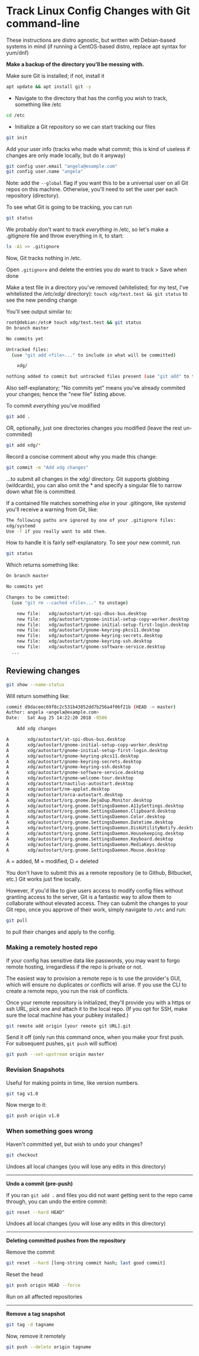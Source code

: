 # Track Linux Config Changes with Git command-line

These instructions are distro agnostic, but written with Debian-based systems in mind (if running a CentOS-based distro, replace apt syntax for yum/dnf)

**Make a backup of the directory you'll be messing with.**

Make sure Git is installed; if not, install it
```bash
apt update && apt install git -y
```

- Navigate to the directory that has the config you wish to track, something like /etc
```bash
cd /etc
```

- Initialize a Git repository so we can start tracking our files
```bash
git init
```

Add your user info (tracks who made what commit; this is kind of useless if changes are only made locally, but do it anyway)
```bash
git config user.email "angela@example.com"
git config user.name "angela"
```

Note: add the `--global` flag if you want this to be a universal user on all Git repos on this machine.  Otherwise, you'll need to set the user per each repository (directory).

To see what Git is going to be tracking, you can run
```bash
git status
```

We probably don't want to track *everything* in /etc, so let's make a .gitignore file and throw everything in it, to start:
```bash
ls -A1 >> .gitignore
```
Now, Git tracks nothing in /etc.

Open `.gitignore` and delete the entries you *do* want to track > Save when done

Make a test file in a directory you've removed (whitelisted; for my test, I've whitelisted the */etc/xdg/* directory): `touch xdg/test.test && git status` to see the new pending change

You'll see output similar to:
```bash
root@debian:/etc# touch xdg/test.test && git status
On branch master

No commits yet

Untracked files:
  (use "git add <file>..." to include in what will be committed)

	xdg/

nothing added to commit but untracked files present (use "git add" to track)
```
Also self-explanatory; "No commits yet" means you've already commited your changes; hence the "new file" listing above.

To commit *everything* you've modified
```bash
git add .
```

OR, optionally, just one directories changes you modified (leave the rest un-commited)
```bash
git add xdg/*
```
Record a concise comment about why you made this change:
```bash
git commit -m "Add xdg changes"
```

...to submit all changes in the xdg/ directory.  Git supports globbing (wildcards), you can also omit the * and specify a singular file to narrow down what file is committed.

If a contained file matches something *else* in your .gitingore, like *systemd* you'll receive a warning from Git, like:

```bash
The following paths are ignored by one of your .gitignore files:
xdg/systemd
Use -f if you really want to add them.
```
How to handle it is fairly self-explanatory.  To see your new commit, run

```bash
git status
```
Which returns something like:
```bash
On branch master

No commits yet

Changes to be committed:
  (use "git rm --cached <file>..." to unstage)

	new file:   xdg/autostart/at-spi-dbus-bus.desktop
	new file:   xdg/autostart/gnome-initial-setup-copy-worker.desktop
	new file:   xdg/autostart/gnome-initial-setup-first-login.desktop
	new file:   xdg/autostart/gnome-keyring-pkcs11.desktop
	new file:   xdg/autostart/gnome-keyring-secrets.desktop
	new file:   xdg/autostart/gnome-keyring-ssh.desktop
	new file:   xdg/autostart/gnome-software-service.desktop
  ...
```
## Reviewing changes

```bash
git show --name-status
```
Will return something like:
```bash
commit d9daceec69f8c2c531b43852dd7b256a4f06f21b (HEAD -> master)
Author: angela <angela@example.com>
Date:   Sat Aug 25 14:22:20 2018 -0500

    Add xdg changes

A       xdg/autostart/at-spi-dbus-bus.desktop
A       xdg/autostart/gnome-initial-setup-copy-worker.desktop
A       xdg/autostart/gnome-initial-setup-first-login.desktop
A       xdg/autostart/gnome-keyring-pkcs11.desktop
A       xdg/autostart/gnome-keyring-secrets.desktop
A       xdg/autostart/gnome-keyring-ssh.desktop
A       xdg/autostart/gnome-software-service.desktop
A       xdg/autostart/gnome-welcome-tour.desktop
A       xdg/autostart/nautilus-autostart.desktop
A       xdg/autostart/nm-applet.desktop
A       xdg/autostart/orca-autostart.desktop
A       xdg/autostart/org.gnome.DejaDup.Monitor.desktop
A       xdg/autostart/org.gnome.SettingsDaemon.A11ySettings.desktop
A       xdg/autostart/org.gnome.SettingsDaemon.Clipboard.desktop
A       xdg/autostart/org.gnome.SettingsDaemon.Color.desktop
A       xdg/autostart/org.gnome.SettingsDaemon.Datetime.desktop
A       xdg/autostart/org.gnome.SettingsDaemon.DiskUtilityNotify.desktop
A       xdg/autostart/org.gnome.SettingsDaemon.Housekeeping.desktop
A       xdg/autostart/org.gnome.SettingsDaemon.Keyboard.desktop
A       xdg/autostart/org.gnome.SettingsDaemon.MediaKeys.desktop
A       xdg/autostart/org.gnome.SettingsDaemon.Mouse.desktop
```
A = added, M = modified, D = deleted



You don't have to submit this as a remote repository (ie to Github, Bitbucket, etc.) Git works just fine locally.

However, if you'd like to give users access to modify config files without granting access to the server, Git is a fantastic way to allow them to collaborate without elevated access.  They can submit the changes to your Git repo, once you approve of their work, simply navigate to `/etc` and run:

```bash
git pull
```
to pull their changes and apply to the config.

### Making a remotely hosted repo
If your config has sensitive data like passwords, you may want to forgo remote hosting, irregardless if the repo is private or not.

The easiest way to provision a remote repo is to use the provider's GUI, which will ensure no duplicates or conflicts will arise.  If you use the CLI to create a remote repo, you run the risk of conflicts.

Once your remote repository is initialized, they'll provide you with a https or ssh URL, pick one and attach it to the local repo. (If you opt for SSH, make sure the local machine has your pubkey installed.)

```bash
git remote add origin [your remote git URL].git
```

Send it off (only run this command once, when you make your first push.  For subsequent pushes, `git push` will suffice)
```bash
git push --set-upstream origin master
```

### Revision Snapshots

Useful for making points in time, like version numbers.
```bash
git tag v1.0
```
Now merge to it:
```bash
git push origin v1.0
```

### When something goes wrong
Haven't committed yet, but wish to undo your changes?
```bash
git checkout
```
Undoes all local changes (you will lose any edits in this directory)

***
**Undo a commit (pre-push)**

If you ran `git add .` and files you did not want getting sent to the repo came through, you can undo the entire commit:

```bash
git reset --hard HEAD^
```
Undoes all local changes (you will lose any edits in this directory)
***

**Deleting committed pushes from the repository**

Remove the commit

```bash
git reset --hard [long-string commit hash; last good commit]
```

Reset the head

```bash
git push origin HEAD --force
```

Run on all affected repositories

***
**Remove a tag snapshot**

```bash
git tag -d tagname
```

Now, remove it remotely

```bash
git push --delete origin tagname
```
